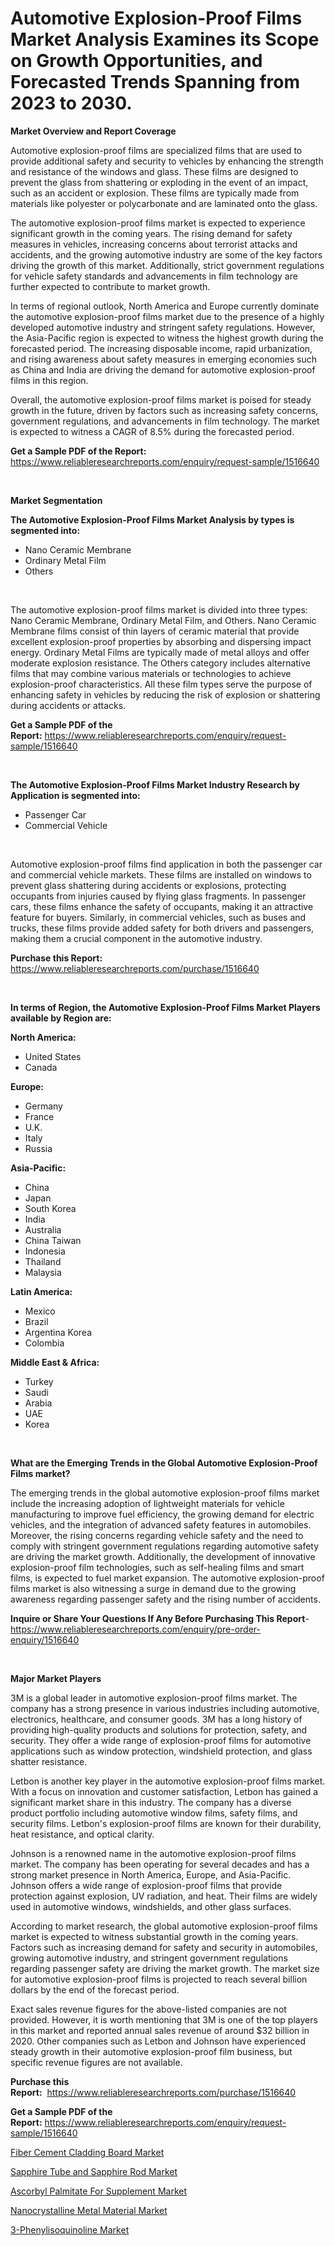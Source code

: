 <p><h1>Automotive Explosion-Proof Films Market Analysis Examines its Scope on Growth Opportunities, and Forecasted Trends Spanning from 2023 to 2030.</h1></p><p><strong>Market Overview and Report Coverage</strong></p>
<p><p>Automotive explosion-proof films are specialized films that are used to provide additional safety and security to vehicles by enhancing the strength and resistance of the windows and glass. These films are designed to prevent the glass from shattering or exploding in the event of an impact, such as an accident or explosion. These films are typically made from materials like polyester or polycarbonate and are laminated onto the glass.</p><p>The automotive explosion-proof films market is expected to experience significant growth in the coming years. The rising demand for safety measures in vehicles, increasing concerns about terrorist attacks and accidents, and the growing automotive industry are some of the key factors driving the growth of this market. Additionally, strict government regulations for vehicle safety standards and advancements in film technology are further expected to contribute to market growth.</p><p>In terms of regional outlook, North America and Europe currently dominate the automotive explosion-proof films market due to the presence of a highly developed automotive industry and stringent safety regulations. However, the Asia-Pacific region is expected to witness the highest growth during the forecasted period. The increasing disposable income, rapid urbanization, and rising awareness about safety measures in emerging economies such as China and India are driving the demand for automotive explosion-proof films in this region.</p><p>Overall, the automotive explosion-proof films market is poised for steady growth in the future, driven by factors such as increasing safety concerns, government regulations, and advancements in film technology. The market is expected to witness a CAGR of 8.5% during the forecasted period.</p></p>
<p><strong>Get a Sample PDF of the Report:</strong> <a href="https://www.reliableresearchreports.com/enquiry/request-sample/1516640">https://www.reliableresearchreports.com/enquiry/request-sample/1516640</a></p>
<p>&nbsp;</p>
<p><strong>Market Segmentation</strong></p>
<p><strong>The Automotive Explosion-Proof Films Market Analysis by types is segmented into:</strong></p>
<p><ul><li>Nano Ceramic Membrane</li><li>Ordinary Metal Film</li><li>Others</li></ul></p>
<p>&nbsp;</p>
<p><p>The automotive explosion-proof films market is divided into three types: Nano Ceramic Membrane, Ordinary Metal Film, and Others. Nano Ceramic Membrane films consist of thin layers of ceramic material that provide excellent explosion-proof properties by absorbing and dispersing impact energy. Ordinary Metal Films are typically made of metal alloys and offer moderate explosion resistance. The Others category includes alternative films that may combine various materials or technologies to achieve explosion-proof characteristics. All these film types serve the purpose of enhancing safety in vehicles by reducing the risk of explosion or shattering during accidents or attacks.</p></p>
<p><strong>Get a Sample PDF of the Report:</strong>&nbsp;<a href="https://www.reliableresearchreports.com/enquiry/request-sample/1516640">https://www.reliableresearchreports.com/enquiry/request-sample/1516640</a></p>
<p>&nbsp;</p>
<p><strong>The Automotive Explosion-Proof Films Market Industry Research by Application is segmented into:</strong></p>
<p><ul><li>Passenger Car</li><li>Commercial Vehicle</li></ul></p>
<p>&nbsp;</p>
<p><p>Automotive explosion-proof films find application in both the passenger car and commercial vehicle markets. These films are installed on windows to prevent glass shattering during accidents or explosions, protecting occupants from injuries caused by flying glass fragments. In passenger cars, these films enhance the safety of occupants, making it an attractive feature for buyers. Similarly, in commercial vehicles, such as buses and trucks, these films provide added safety for both drivers and passengers, making them a crucial component in the automotive industry.</p></p>
<p><strong>Purchase this Report:</strong>&nbsp; <a href="https://www.reliableresearchreports.com/purchase/1516640">https://www.reliableresearchreports.com/purchase/1516640</a></p>
<p>&nbsp;</p>
<p><strong>In terms of Region, the Automotive Explosion-Proof Films Market Players available by Region are:</strong></p>
<p>
    <p> <strong> North America: </strong>
        <ul>
            <li>United States</li>
            <li>Canada</li>
        </ul>
        </p> 
    <p> <strong> Europe: </strong>
        <ul>
            <li>Germany</li>
            <li>France</li>
            <li>U.K.</li>
            <li>Italy</li>
            <li>Russia</li>
        </ul>
        </p> 
    <p> <strong> Asia-Pacific: </strong>
        <ul>
            <li>China</li>
            <li>Japan</li>
            <li>South Korea</li>
            <li>India</li>
            <li>Australia</li>
            <li>China Taiwan</li>
            <li>Indonesia</li>
            <li>Thailand</li>
            <li>Malaysia</li>
        </ul>
        </p> 
    <p> <strong> Latin America: </strong>
        <ul>
            <li>Mexico</li>
            <li>Brazil</li>
            <li>Argentina Korea</li>
            <li>Colombia</li>
        </ul>
        </p> 
    <p> <strong> Middle East & Africa: </strong>
        <ul>
            <li>Turkey</li>
            <li>Saudi</li>
            <li>Arabia</li>
            <li>UAE</li>
            <li>Korea</li>
        </ul>
    </p>
    </p>
<p>&nbsp;</p>
<p><strong>What are the Emerging Trends in the Global Automotive Explosion-Proof Films market?</strong></p>
<p><p>The emerging trends in the global automotive explosion-proof films market include the increasing adoption of lightweight materials for vehicle manufacturing to improve fuel efficiency, the growing demand for electric vehicles, and the integration of advanced safety features in automobiles. Moreover, the rising concerns regarding vehicle safety and the need to comply with stringent government regulations regarding automotive safety are driving the market growth. Additionally, the development of innovative explosion-proof film technologies, such as self-healing films and smart films, is expected to fuel market expansion. The automotive explosion-proof films market is also witnessing a surge in demand due to the growing awareness regarding passenger safety and the rising number of accidents.</p></p>
<p><strong>Inquire or Share Your Questions If Any Before Purchasing This Report</strong>- <a href="https://www.reliableresearchreports.com/enquiry/pre-order-enquiry/1516640">https://www.reliableresearchreports.com/enquiry/pre-order-enquiry/1516640</a></p>
<p>&nbsp;</p>
<p><strong>Major Market Players</strong></p>
<p><p>3M is a global leader in automotive explosion-proof films market. The company has a strong presence in various industries including automotive, electronics, healthcare, and consumer goods. 3M has a long history of providing high-quality products and solutions for protection, safety, and security. They offer a wide range of explosion-proof films for automotive applications such as window protection, windshield protection, and glass shatter resistance. </p><p>Letbon is another key player in the automotive explosion-proof films market. With a focus on innovation and customer satisfaction, Letbon has gained a significant market share in this industry. The company has a diverse product portfolio including automotive window films, safety films, and security films. Letbon's explosion-proof films are known for their durability, heat resistance, and optical clarity. </p><p>Johnson is a renowned name in the automotive explosion-proof films market. The company has been operating for several decades and has a strong market presence in North America, Europe, and Asia-Pacific. Johnson offers a wide range of explosion-proof films that provide protection against explosion, UV radiation, and heat. Their films are widely used in automotive windows, windshields, and other glass surfaces.</p><p>According to market research, the global automotive explosion-proof films market is expected to witness substantial growth in the coming years. Factors such as increasing demand for safety and security in automobiles, growing automotive industry, and stringent government regulations regarding passenger safety are driving the market growth. The market size for automotive explosion-proof films is projected to reach several billion dollars by the end of the forecast period.</p><p>Exact sales revenue figures for the above-listed companies are not provided. However, it is worth mentioning that 3M is one of the top players in this market and reported annual sales revenue of around $32 billion in 2020. Other companies such as Letbon and Johnson have experienced steady growth in their automotive explosion-proof film business, but specific revenue figures are not available.</p></p>
<p><strong>Purchase this Report:</strong>&nbsp;&nbsp;<a href="https://www.reliableresearchreports.com/purchase/1516640">https://www.reliableresearchreports.com/purchase/1516640</a></p>
<p></p>
<p><strong>Get a Sample PDF of the Report:</strong>&nbsp;<a href="https://www.reliableresearchreports.com/enquiry/request-sample/1516640">https://www.reliableresearchreports.com/enquiry/request-sample/1516640</a></p>
<p><p><a href="https://medium.com/@melissahaag/fiber-cement-cladding-board-market-share-evolution-and-market-growth-trends-2023-2030-90e91789ce1c">Fiber Cement Cladding Board Market</a></p><p><a href="https://medium.com/@piercehoppe2023/sapphire-tube-and-sapphire-rod-market-research-report-its-history-and-forecast-2023-to-2030-03de5e8c8019">Sapphire Tube and Sapphire Rod Market</a></p><p><a href="https://medium.com/@kaelapaucek/ascorbyl-palmitate-for-supplement-market-analysis-and-sze-forecasted-for-period-from-2023-to-2030-85e5c4e30ecb">Ascorbyl Palmitate For Supplement Market</a></p><p><a href="https://medium.com/@enostillman2023/nanocrystalline-metal-material-market-comprehensive-assessment-by-type-application-and-geography-3184721bf131">Nanocrystalline Metal Material Market</a></p><p><a href="https://medium.com/@morgancrist1926/3-phenylisoquinoline-market-analysis-its-cagr-market-segmentation-and-global-industry-overview-79a3df43f938">3-Phenylisoquinoline Market</a></p></p>